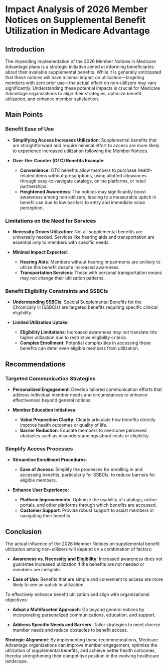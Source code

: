 # Impact Analysis of 2026 Member Notices on Supplemental Benefit Utilization in Medicare Advantage

## Introduction

The impending implementation of the 2026 Member Notices in Medicare Advantage plans is a strategic initiative aimed at informing beneficiaries about their available supplemental benefits. While it is generally anticipated that these notices will have minimal impact on utilization—targeting members with zero prior use—the actual effect on non-utilizers may vary significantly. Understanding these potential impacts is crucial for Medicare Advantage organizations to align their strategies, optimize benefit utilization, and enhance member satisfaction.

## Main Points

### Benefit Ease of Use

- **Simplifying Access Increases Utilization**: Supplemental benefits that are straightforward and require minimal effort to access are more likely to experience increased utilization following the Member Notices.
  
- **Over-the-Counter (OTC) Benefits Example**:
  - **Convenience**: OTC benefits allow members to purchase health-related items without prescriptions, using allotted allowances through easy-to-navigate catalogs, online platforms, or retail partnerships.
  - **Heightened Awareness**: The notices may significantly boost awareness among non-utilizers, leading to a measurable uptick in benefit use due to low barriers to entry and immediate value perception.

### Limitations on the Need for Services

- **Necessity Drives Utilization**: Not all supplemental benefits are universally needed. Services like hearing aids and transportation are essential only to members with specific needs.
  
- **Minimal Impact Expected**:
  - **Hearing Aids**: Members without hearing impairments are unlikely to utilize this benefit despite increased awareness.
  - **Transportation Services**: Those with personal transportation means may not change their utilization patterns.

### Benefit Eligibility Constraints and SSBCIs

- **Understanding SSBCIs**: Special Supplemental Benefits for the Chronically Ill (SSBCIs) are targeted benefits requiring specific clinical eligibility.
  
- **Limited Utilization Uptake**:
  - **Eligibility Limitations**: Increased awareness may not translate into higher utilization due to restrictive eligibility criteria.
  - **Complex Enrollment**: Potential complexities in accessing these benefits can deter even eligible members from utilization.

## Recommendations

### Targeted Communication Strategies

- **Personalized Engagement**: Develop tailored communication efforts that address individual member needs and circumstances to enhance effectiveness beyond general notices.
  
- **Member Education Initiatives**:
  - **Value Proposition Clarity**: Clearly articulate how benefits directly improve health outcomes or quality of life.
  - **Barrier Reduction**: Educate members to overcome perceived obstacles such as misunderstandings about costs or eligibility.

### Simplify Access Processes

- **Streamline Enrollment Procedures**:
  - **Ease of Access**: Simplify the processes for enrolling in and accessing benefits, particularly for SSBCIs, to reduce barriers for eligible members.
  
- **Enhance User Experience**:
  - **Platform Improvements**: Optimize the usability of catalogs, online portals, and other platforms through which benefits are accessed.
  - **Customer Support**: Provide robust support to assist members in navigating their benefits.

## Conclusion

The actual influence of the 2026 Member Notices on supplemental benefit utilization among non-utilizers will depend on a combination of factors:

- **Awareness vs. Necessity and Eligibility**: Increased awareness does not guarantee increased utilization if the benefits are not needed or members are ineligible.
  
- **Ease of Use**: Benefits that are simple and convenient to access are more likely to see an uptick in utilization.

To effectively enhance benefit utilization and align with organizational objectives:

- **Adopt a Multifaceted Approach**: Go beyond general notices by incorporating personalized communications, education, and support.
  
- **Address Specific Needs and Barriers**: Tailor strategies to meet diverse member needs and reduce obstacles to benefit access.

**Strategic Alignment**: By implementing these recommendations, Medicare Advantage organizations can improve member engagement, optimize the utilization of supplemental benefits, and achieve better health outcomes, thereby strengthening their competitive position in the evolving healthcare landscape.